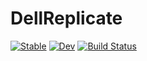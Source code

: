 # DellReplicate

[![Stable](https://img.shields.io/badge/docs-stable-blue.svg)](https://prantoine.github.io/DellReplicate.jl/stable/)
[![Dev](https://img.shields.io/badge/docs-dev-blue.svg)](https://prantoine.github.io/DellReplicate.jl/dev/)
[![Build Status](https://github.com/prantoine/DellReplicate.jl/actions/workflows/CI.yml/badge.svg?branch=main)](https://github.com/prantoine/DellReplicate.jl/actions/workflows/CI.yml?query=branch%3Amain)
